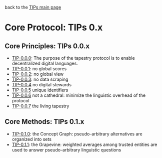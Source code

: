 back to the [TIPs main page](..)

Core Protocol: TIPs 0.x
=====

## Core Principles: TIPs 0.0.x
- [TIP-0.0.0](purpose.md): The purpose of the tapestry protocol is to enable decentralized digital languages.
- [TIP-0.0.1](principleOfRelativity.md): no global scores
- [TIP-0.0.2](noGlobalView.md): no global view
- [TIP-0.0.3](explicitAttestations.md): no data scraping
- [TIP-0.0.4](noStewards.md) no digital stewards
- [TIP-0.0.5](uniqueIdentifiers.md) unique identifiers
- [TIP-0.0.6](minimizePseudoArbitraryChoices.md) not a cathedral: minimize the linguistic overhead of the protocol
- [TIP-0.0.7](livingTapestry.md) the living tapestry

## Core Methods: TIPs 0.1.x
- [TIP-0.1.0](conceptGraph.md): the Concept Graph: pseudo-arbitrary alternatives are organized into sets
- [TIP-0.1.1](grapevine.md): the Grapevine: weighted averages among trusted entities are used to answer pseudo-arbitrary linguistic questions

